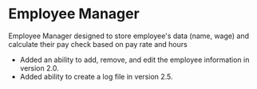 # Employee Manager

Employee Manager designed to store employee's data (name, wage) and calculate their pay check based on pay rate and hours

* Added an ability to add, remove, and edit the employee information in version 2.0.
* Added ability to create a log file in version 2.5.
